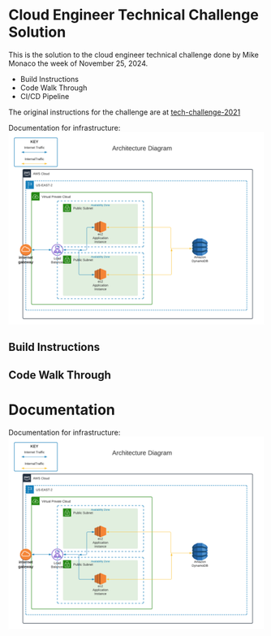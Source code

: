 Cloud Engineer Technical Challenge Solution 
=========================================

This is the solution to the cloud engineer technical challenge done by Mike Monaco the week of November 25, 2024.

* Build Instructions
* Code Walk Through
* CI/CD Pipeline

The original instructions for the challenge are at [tech-challenge-2021](https://github.com/uturndata-public/tech-challenge-2021) 

Documentation for infrastructure:
![architecture diagram](arch_diagram.png)

## Build Instructions


## Code Walk Through

# Documentation

Documentation for infrastructure:
![architecture diagram](arch_diagram.png)
